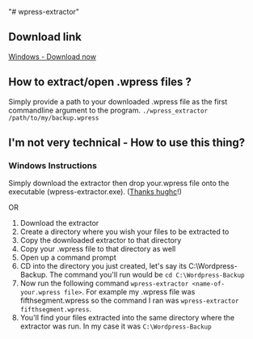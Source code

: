 "# wpress-extractor" 


## Download link
[Windows - Download now](https://github.com/userdotttpl/wpress-extractor/blob/main/wpress-extractor.exe)


## How to extract/open .wpress files ?
Simply provide a path to your downloaded .wpress file as the first commandline argument to the program.
`./wpress_extractor /path/to/my/backup.wpress`

## I'm not very technical - How to use this thing?
### Windows Instructions

Simply download the extractor then drop your.wpress file onto the executable (wpress-extractor.exe). ([Thanks hughc](https://github.com/userdotttpl)!)


OR


1. Download the extractor 
2. Create a directory where you wish your files to be extracted to
3. Copy the downloaded extractor to that directory
4. Copy your .wpress file to that directory as well
5. Open up a command prompt
6. CD into the directory you just created, let's say its C:\Wordpress-Backup. The command you'll run would be `cd C:\Wordpress-Backup`
7. Now run the following command `wpress-extractor <name-of-your.wpress file>`. For example my .wpress file was fifthsegment.wpress so the command I ran was `wpress-extractor fifthsegment.wpress`.
8. You'll find your files extracted into the same directory where the extractor was run. In my case it was `C:\Wordpress-Backup`

